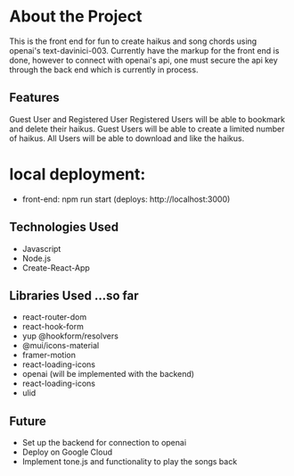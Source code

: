 # About the Project
This is the front end for fun to create haikus and song chords using openai's text-davinici-003.
Currently have the markup for the front end is done, however to connect with openai's api, one must secure the api key through the back end which is currently in process.

## Features
Guest User and Registered User
Registered Users will be able to bookmark and delete their haikus.
Guest Users will be able to create a limited number of haikus.
All Users will be able to download and like the haikus.

# local deployment:
- front-end: npm run start (deploys: http://localhost:3000)

## Technologies Used
- Javascript
- Node.js
- Create-React-App

## Libraries Used ...so far
- react-router-dom
- react-hook-form
- yup @hookform/resolvers
- @mui/icons-material
- framer-motion
- react-loading-icons
- openai (will be implemented with the backend)
- react-loading-icons
- ulid

## Future 
- Set up the backend for connection to openai
- Deploy on Google Cloud
- Implement tone.js and functionality to play the songs back